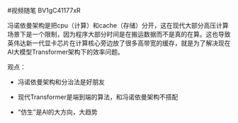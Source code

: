 #视频随笔 BV1gC41177xR

冯诺依曼架构是把cpu（计算）和cache（存储）分开，这在现代大部分高压计算场景下是一个限制，因为程序大部分时间是在搬运数据而不是真的在算。这也导致英伟达新一代显卡芯片在计算核心旁边放了很多高带宽的缓存，就是为了解决现在AI大模型Transformer架构下的效率问题。

观点：

- 冯诺依曼架构和分治法是好朋友
    
- 现代Transformer是端到端的算法，和冯诺依曼架构不搭配
    
- “仿生”是AI的大方向，大趋势